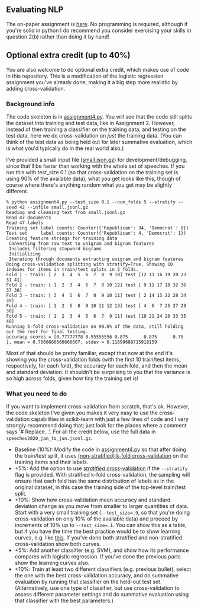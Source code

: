 ## Evaluating NLP

The on-paper assignment is [here](evaluation.pdf).  No programming is required, although if you're solid in python I do recommend you consider exercising your skills in question 2(b) rather than doing it by hand!


## Optional extra credit (up to 40%)

You are also welcome to do optional extra credit, which makes use of code in this repository.  This is a modification of the logistic regression assignment you've already done, making it a big step more realistic by adding cross-validation.

### Background info

The code skeleton is in [assignment4.py](assignment4.py). You will see that the code still splits the dataset into training and test data, like in Assignment 2. However, instead of then training a classifier on the training data, and testing on the test data, here we do cross-validation on *just* the training data. (You can think of the test data as being held out for later summative evaluation, which is what you'd typically do in the real world also.)

I've provided a small input file ([small.json.gz](small.json.gz)) for development/debugging, since that'll be faster than working with the whole set of speeches. If you run this with test_size 0.1 (so that cross-validation on the training set is using 90% of the available data), what you get looks like this, though of course where there's anything random what you get may be slightly different.

```
% python assignment4.py --test_size 0.1 --num_folds 5 --stratify --seed 42 --infile small.jsonl.gz 
Reading and cleaning text from small.jsonl.gz
Read 47 documents
Read 47 labels
Training set label counts: Counter({'Republican': 34, 'Democrat': 8})
Test set     label counts: Counter({'Republican': 4, 'Democrat': 1})
Creating feature strings for training data
 Converting from raw text to unigram and bigram features
 Includes filtering stopword bigrams
 Initializing
 Iterating through documents extracting unigram and bigram features
Doing cross-validation splitting with stratify=True. Showing 10 indexes for items in train/test splits in 5 folds.
Fold 1 - train: [ 2  3  4  5  6  7  8  9 10] test [12 13 16 19 20 23 31 41]
Fold 2 - train: [ 1  2  3  4  6  7  8 10 12] test [ 9 11 17 18 32 36 37 38]
Fold 3 - train: [ 3  4  5  6  7  8  9 10 11] test [ 2 14 15 22 28 34 39]
Fold 4 - train: [ 1  2  5  8  9 10 11 12 13] test [ 4  6  7 25 27 29 30]
Fold 5 - train: [ 1  2  3  4  5  6  7  9 11] test [10 21 24 26 33 35 40]
Running 5-fold cross-validation on 90.0% of the data, still holding out the rest for final testing.
accuracy scores = [0.77777778 0.55555556 0.875      0.875      0.75      ], mean = 0.7666666666666667, stdev = 0.11699688715918159
```

Most of that should be pretty familiar, except that now at the end it's showing you the cross-validation folds (with the first 10 train/test items, respectively, for each fold), the accuracy for each fold, and then the mean and standard deviation.  It shouldn't be surprising to you that the variance is so high across folds, given how tiny the training set is!

### What you need to do

If you want to implement cross-validation from scratch, that's ok. However, the code skeleton I've given you makes it very easy to use the cross-validation capabilities in scikit-learn with just a few lines of code and I very strongly recommend doing that; just look for the places where a comment says '# Replace...'.  For all the credit below, use the full data in `speeches2020_jan_to_jun.jsonl.gz`.


- Baseline (10%): Modify the code in [assignment4.py](assignment4.py) so that after doing the train/test split, it uses [(non-stratified) k-fold cross-validation](https://scikit-learn.org/stable/modules/generated/sklearn.model_selection.KFold.html) on the training items and their labels.
- +5%: Add the option to use [*stratified* cross-validation](https://scikit-learn.org/stable/modules/generated/sklearn.model_selection.StratifiedKFold.html) if the `--stratify` flag is provided. With stratified k-fold cross-validation, the sampling will ensure that each fold has the same distribution of labels as in the original dataset, in this case the training side of the top-level train/test split.
- +10%: Show how cross-validation mean accuracy and standard deviation change as you move from smaller to larger quantities of data.  Start with a very small training set (`--test_size=.9`, so that you're doing cross-validation on only 10% of the available data) and proceed by increments of 10% up to `--test_size=.1`.  You can show this as a table, but if you have the time the best practice would be to show learning curves, e.g. like [this](https://i.stack.imgur.com/haGpo.png). If you've done both stratified and non-stratified cross-validation show both curves.
- +5%: Add another classifier (e.g. SVM), and show how its performance compares with logistic regression. If you've done the previous parts show the learning curves also.
- +10%: Train at least two different classifiers (e.g. previous bullet), select the one with the best cross-validation accuracy, and do summative evaluation by running that classifier on the held-out test set.  (Alternatively, use one type of classifier, but use cross-validation to assess different parameter settings and do summative evaluation using that classifier with the best parameters.)


